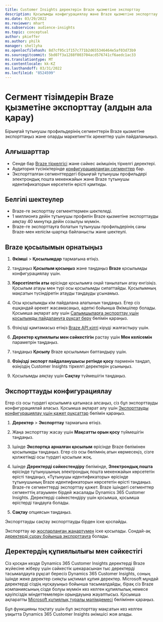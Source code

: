 ```yaml
---
title: Customer Insights деректерін Braze қызметіне экспорттау
description: Қосылымды конфигурациялау және Braze қызметіне экспорттау жолын үйреніңіз.
ms.date: 03/29/2022
ms.reviewer: mhart
ms.subservice: audience-insights
ms.topic: conceptual
author: pkieffer
ms.author: philk
manager: shellyha
ms.openlocfilehash: 8d7cf95c1f157c771b2d655346464e5af03d73b9
ms.sourcegitcommit: 5bd07f3a1288f003704acd576741cf6aedc1ac33
ms.translationtype: MT
ms.contentlocale: kk-KZ
ms.lasthandoff: 03/31/2022
ms.locfileid: "8524599"
---
```

# <a name="export-segment-lists-to-braze-preview"></a>Сегмент тізімдерін Braze қызметіне экспорттау (алдын ала қарау)

Бірыңғай тұтынушы профильдерінің сегменттерін Braze қызметіне экспорттаңыз және оларды маркетингтік әрекеттер үшін пайдаланыңыз.

## <a name="prerequisites"></a>Алғышарттар

-   Сенде бар [Braze тіркелгісі](https://www.braze.com/) және сәйкес әкімшінің тіркелгі деректері.
-   Аудитория түсініктерінде [конфигурацияланған сегменттер](segments.md) бар.
-   Экспортталған сегменттердегі бірыңғай тұтынушы профильдері электрондық пошта мекенжайын және Braze тұтынушы идентификаторын көрсететін өрісті қамтиды. 

## <a name="known-limitations"></a>Белгілі шектеулер

- Braze-ге экспорттау сегменттермен шектеледі.
- 1 миллионға дейін тұтынушы профилін Braze қызметіне экспорттауды аяқтау 40 минутқа дейін созылуы мүмкін. 
- Braze-ге экспорттауға болатын тұтынушы профильдерінің саны Braze-мен келісім-шартқа байланысты және шектеулі.

## <a name="set-up-connection-to-braze"></a>Braze қосылымын орнатыңыз

1. **Әкімші** > **Қосылымдар** тармағына өтіңіз.

1. таңдаңыз **Қосылым қосыңыз** және таңдаңыз **Braze** қосылымды конфигурациялау үшін.

1. **Көрсетілетін аты** өрісінде қосылымға оңай танылатын атау енгізіңіз. Қосылым атауы мен түрі осы қосылымды сипаттайды. Қосылымның мақсатын түсіндіретін атауды таңдауды ұсынамыз.

1. Осы қосылымды кім пайдалана алатынын таңдаңыз. Егер сіз ешқандай әрекет жасамасаңыз, әдепкі бойынша Әкімшілер болады. Қосымша ақпарат алу үшін [Салымшыларға экспорттау үшін қосылымды пайдалануға рұқсат беру](connections.md#allow-contributors-to-use-a-connection-for-exports) бөлімін қараңыз.

1. Өзіңізді қамтамасыз етіңіз [Braze API кілті](https://www.braze.com/docs/api/basics/) кіруді жалғастыру үшін. 

1. **Деректер құпиялығы мен сәйкестігін** растау үшін **Мен келісемін** параметрін таңдаңыз.

1. таңдаңыз **Қосылу** Braze қосылымын баптандыру үшін.

1. **Өзіңізді экспорт пайдаланушысы ретінде қосу** пәрменін таңдап, өзіңіздің Customer Insights тіркелгі деректерін ұсыныңыз.

1. Қосылымды аяқтау үшін **Сақтау** түймешігін таңдаңыз.

## <a name="configure-an-export"></a>Экспорттауды конфигурациялау

Егер сіз осы түрдегі қосылымға қатынаса алсаңыз, сіз бұл экспорттауды конфигурациялай аласыз. Қосымша ақпарат алу үшін [Экспорттауды конфигурациялау үшін қажет рұқсаттар](export-destinations.md#set-up-a-new-export) бөлімін қараңыз.

1. **Деректер** > **Экспорттау** тармағына өтіңіз.

1. Жаңа экспорттау жасау үшін **Мақсатты орын қосу** түймешігін таңдаңыз.

1. Ішінде **Экспортқа арналған қосылым** өрісінде Braze бөлімінен қосылымды таңдаңыз. Егер сіз осы бөлімнің атын көрмесеңіз, сізге қолжетімді осы түрдегі қосылым жоқ.  

3. Ішінде **Деректерді сәйкестендіру** бөлімінде, **Электрондық пошта** өрісінде тұтынушының электрондық пошта мекенжайын көрсететін өрісті таңдаңыз, «Тұтынушы идентификаторы» өрісінде тұтынушының Braze идентификаторын көрсететін өрісті таңдаңыз. Braze-ге сегменттерді экспорттау қажет. Braze ішіндегі сегменттер сегменттің атауымен бірдей жасалады Dynamics 365 Customer Insights. Деректерді сәйкестендіру үшін қосымша, қосымша өрістерді таңдауға болады. 

1. **Сақтау** опциясын таңдаңыз.

Экспорттауды сақтау экспорттауды бірден іске қоспайды.

Экспорттау әр [жоспарланған жаңартумен](system.md#schedule-tab) іске қосылады. Сондай-ақ [деректерді сұрау бойынша экспорттауға](export-destinations.md#run-exports-on-demand) болады. 


## <a name="data-privacy-and-compliance"></a>Деректердің құпиялылығы мен сәйкестігі

Сіз қосқан кезде Dynamics 365 Customer Insights деректерді Braze жүйесіне жіберу үшін сәйкестік шекарасынан тыс деректерді тасымалдауға рұқсат бересіз Dynamics 365 Customer Insights, соның ішінде жеке деректер сияқты ықтимал құпия деректер. Microsoft мұндай деректерді сіздің нұсқауыңыз бойынша тасымалдайды, бірақ сіз Braze компаниясының сізде болуы мүмкін кез келген құпиялылық немесе қауіпсіздік міндеттемелерін орындауына жауаптысыз. Қосымша ақпаратты [Microsoft құпиялық туралы мәлімдемесі](https://go.microsoft.com/fwlink/?linkid=396732) бөлімінен қараңыз.

Бұл функцияны тоқтату үшін бұл экспорттау мақсатын кез келген уақытта Dynamics 365 Customer Insights әкімшісі жоя алады.
